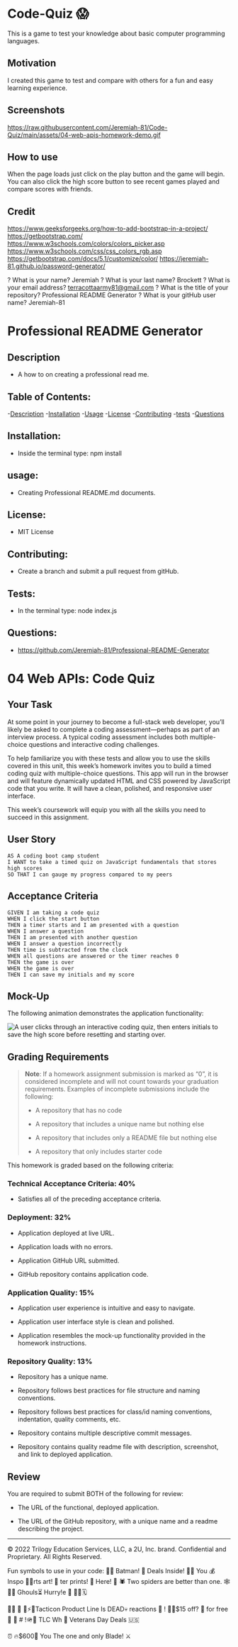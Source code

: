 # Code-Quiz  😱

This is a game to test your knowledge about basic computer programming languages.

## Motivation

I created this game to test and compare with others for a fun and easy learning experience.

## Screenshots

https://raw.githubusercontent.com/Jeremiah-81/Code-Quiz/main/assets/04-web-apis-homework-demo.gif

## How to use

When the page loads just click on the play button and the game will begin. You can also click the high score button to see recent games played and compare scores with friends.

## Credit

https://www.geeksforgeeks.org/how-to-add-bootstrap-in-a-project/
https://getbootstrap.com/
https://www.w3schools.com/colors/colors_picker.asp
https://www.w3schools.com/css/css_colors_rgb.asp
https://getbootstrap.com/docs/5.1/customize/color/
https://jeremiah-81.github.io/password-generator/




? What is your name? Jeremiah
? What is your last name? Brockett
? What is your email address? terracottaarmy81@gmail.com
? What is the title of your repository? Professional README Generator
? What is your gitHub user name? Jeremiah-81


# Professional README Generator 


  ## Description
  - A how to on creating a professional read me.


  ## Table of Contents:
  -[Description](#Description)
  -[Installation](#Installation)
  -[Usage](#Usage)
  -[License](#License)
  -[Contributing](#Contributing)
  -[tests](#tests)
  -[Questions](#Questions)

  ## Installation:
  - Inside the terminal type: npm install

  ## usage:
  - Creating Professional README.md documents.

  ## License:
  - MIT License

  ## Contributing:
  - Create a branch and submit a pull request from gitHub.

  ## Tests:
  - In the terminal type: node index.js

  ## Questions:
  - https://github.com/Jeremiah-81/Professional-README-Generator






  # 04 Web APIs: Code Quiz

## Your Task

At some point in your journey to become a full-stack web developer, you’ll likely be asked to complete a coding assessment&mdash;perhaps as part of an interview process. A typical coding assessment includes both multiple-choice questions and interactive coding challenges. 

To help familiarize you with these tests and allow you to use the skills covered in this unit, this week’s homework invites you to build a timed coding quiz with multiple-choice questions. This app will run in the browser and will feature dynamically updated HTML and CSS powered by JavaScript code that you write. It will have a clean, polished, and responsive user interface. 

This week’s coursework will equip you with all the skills you need to succeed in this assignment.

## User Story

```
AS A coding boot camp student
I WANT to take a timed quiz on JavaScript fundamentals that stores high scores
SO THAT I can gauge my progress compared to my peers
```

## Acceptance Criteria

```
GIVEN I am taking a code quiz
WHEN I click the start button
THEN a timer starts and I am presented with a question
WHEN I answer a question
THEN I am presented with another question
WHEN I answer a question incorrectly
THEN time is subtracted from the clock
WHEN all questions are answered or the timer reaches 0
THEN the game is over
WHEN the game is over
THEN I can save my initials and my score
```

## Mock-Up

The following animation demonstrates the application functionality:

![A user clicks through an interactive coding quiz, then enters initials to save the high score before resetting and starting over.](./Assets/04-web-apis-homework-demo.gif)

## Grading Requirements

> **Note**: If a homework assignment submission is marked as “0”, it is considered incomplete and will not count towards your graduation requirements. Examples of incomplete submissions include the following:
>
> * A repository that has no code
>
> * A repository that includes a unique name but nothing else
>
> * A repository that includes only a README file but nothing else
>
> * A repository that only includes starter code

This homework is graded based on the following criteria: 

### Technical Acceptance Criteria: 40%

* Satisfies all of the preceding acceptance criteria.

### Deployment: 32%

* Application deployed at live URL.

* Application loads with no errors.

* Application GitHub URL submitted.

* GitHub repository contains application code.

### Application Quality: 15%

* Application user experience is intuitive and easy to navigate.

* Application user interface style is clean and polished.

* Application resembles the mock-up functionality provided in the homework instructions.

### Repository Quality: 13%

* Repository has a unique name.

* Repository follows best practices for file structure and naming conventions.

* Repository follows best practices for class/id naming conventions, indentation, quality comments, etc.

* Repository contains multiple descriptive commit messages.

* Repository contains quality readme file with description, screenshot, and link to deployed application.

## Review

You are required to submit BOTH of the following for review:

* The URL of the functional, deployed application.

* The URL of the GitHub repository, with a unique name and a readme describing the project.

---

© 2022 Trilogy Education Services, LLC, a 2U, Inc. brand. Confidential and Proprietary. All Rights Reserved.






Fun symbols to use in your code:
🔮✨
Batman! 🦇 
Deals Inside! 🍺🍷
 You 💰
Inspo 🍂🧡rts art! 🎃
ter prints! 🍿
 Here! 🎁
🕷️ Two spiders are better than one. 🕸️
🧟‍♂️ Ghouls⏳ Hurry!e 🚙 🚗🏥🗓️

 👀💵  💸
 🔩⚡💀Tacticon Product Line Is DEAD💀
 reactions 💭
 ! 🥩🍖$15 off? 🥪
for free 🎃
 🐉 # !🪖💼 TLC Wh
🦇 Veterans Day Deals 🇺🇸

⏰  🔥$600🏁 You 
The one and only Blade! ⚔️
